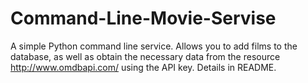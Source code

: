 # Command-Line-Movie-Servise
A simple Python command line service. Allows you to add films to the database, as well as obtain the necessary data from the resource http://www.omdbapi.com/ using the API key. Details in README.
